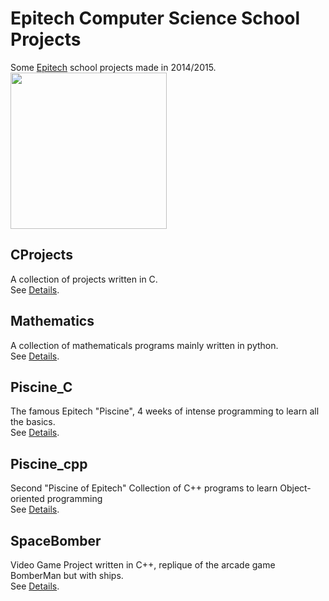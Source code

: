 # Epitech Computer Science School Projects
Some [Epitech](http://www.epitech.eu) school projects made in 2014/2015.  
<img src="https://upload.wikimedia.org/wikipedia/commons/thumb/2/2d/Epitech.png/1598px-Epitech.png" width="250">

## CProjects
A collection of projects written in C.  
See [Details](./CProjects/).

## Mathematics
A collection of mathematicals programs mainly written in python.  
See [Details](./MathPythons/).

## Piscine_C
The famous Epitech "Piscine", 4 weeks of intense programming to learn all the basics.  
See [Details](./Piscine_C/).

## Piscine_cpp
Second "Piscine of Epitech"
Collection of C++ programs to learn Object-oriented programming  
See [Details](./Piscine_cpp/).

## SpaceBomber
Video Game Project written in C++, replique of the arcade game BomberMan but with ships.  
See [Details](./SpaceBomber/).
